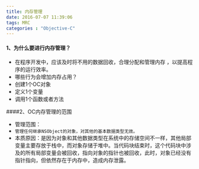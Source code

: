 ```yaml
---
title: 内存管理
date: 2016-07-07 11:39:06
tags: MRC
categories : "Objective-C"
---
```


#### 1、为什么要进行内存管理？

* 在程序开发中，应该及时将不用的数据回收，合理分配和管理内存 ，以提高程序的运行效率。
* 哪些行为会增加内存占用？
 * 创建1个OC对象
 * 定义1个变量
 * 调用1个函数或者方法

####2、OC内存管理的范围

 * 管理范围：
 * `管理任何继承NSObject的对象，对其他的基本数据类型无效。`
 * 本质原因：是因为对象和其他数据类型在系统中的存储空间不一样，其他局部变量主要存放于栈中，而对象存储于堆中。当代码块结束时，这个代码块中涉及的所有局部变量会被回收，指向对象的指针也被回收，此时，对象已经没有指针指向，但依然存在于内存中，造成内存泄露。
